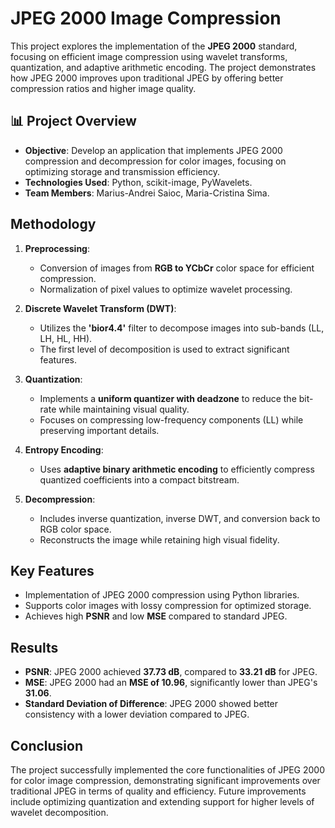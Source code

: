 # JPEG 2000 Image Compression

This project explores the implementation of the **JPEG 2000** standard, focusing on efficient image compression using wavelet transforms, quantization, and adaptive arithmetic encoding. The project demonstrates how JPEG 2000 improves upon traditional JPEG by offering better compression ratios and higher image quality.

## 📊 Project Overview
- **Objective**: Develop an application that implements JPEG 2000 compression and decompression for color images, focusing on optimizing storage and transmission efficiency.
- **Technologies Used**: Python, scikit-image, PyWavelets.
- **Team Members**: Marius-Andrei Saioc, Maria-Cristina Sima.

##  Methodology
1. **Preprocessing**:
   - Conversion of images from **RGB to YCbCr** color space for efficient compression.
   - Normalization of pixel values to optimize wavelet processing.

2. **Discrete Wavelet Transform (DWT)**:
   - Utilizes the **'bior4.4'** filter to decompose images into sub-bands (LL, LH, HL, HH).
   - The first level of decomposition is used to extract significant features.

3. **Quantization**:
   - Implements a **uniform quantizer with deadzone** to reduce the bit-rate while maintaining visual quality.
   - Focuses on compressing low-frequency components (LL) while preserving important details.

4. **Entropy Encoding**:
   - Uses **adaptive binary arithmetic encoding** to efficiently compress quantized coefficients into a compact bitstream.

5. **Decompression**:
   - Includes inverse quantization, inverse DWT, and conversion back to RGB color space.
   - Reconstructs the image while retaining high visual fidelity.

##  Key Features
- Implementation of JPEG 2000 compression using Python libraries.
- Supports color images with lossy compression for optimized storage.
- Achieves high **PSNR** and low **MSE** compared to standard JPEG.

##  Results
- **PSNR**: JPEG 2000 achieved **37.73 dB**, compared to **33.21 dB** for JPEG.
- **MSE**: JPEG 2000 had an **MSE of 10.96**, significantly lower than JPEG's **31.06**.
- **Standard Deviation of Difference**: JPEG 2000 showed better consistency with a lower deviation compared to JPEG.

##  Conclusion
The project successfully implemented the core functionalities of JPEG 2000 for color image compression, demonstrating significant improvements over traditional JPEG in terms of quality and efficiency. Future improvements include optimizing quantization and extending support for higher levels of wavelet decomposition.


